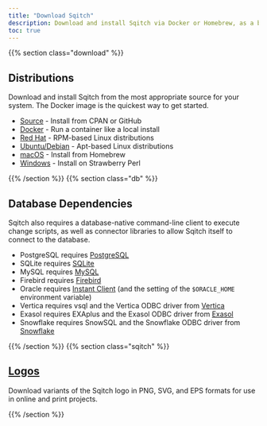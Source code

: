 ```yaml
---
title: "Download Sqitch"
description: Download and install Sqitch via Docker or Homebrew, as a binary or source code, on Linux, Windows, or macOS.
toc: true
---
```


{{% section class="download" %}}

Distributions
-------------

Download and install Sqitch from the most appropriate source for your system.
The Docker image is the quickest way to get started.

*   [Source](source) - Install from CPAN or GitHub
*   [Docker](docker) - Run a container like a local install
*   [Red Hat](redhat) - RPM-based Linux distributions
*   [Ubuntu/Debian](debian) - Apt-based Linux distributions
*   [macOS](macos) - Install from Homebrew
*   [Windows](windows) - Install on Strawberry Perl

{{% /section %}}
{{% section class="db" %}}

Database Dependencies
---------------------

Sqitch also requires a database-native command-line client to execute change
scripts, as well as connector libraries to allow Sqitch itself to connect to the
database.

*   PostgreSQL requires [PostgreSQL]
*   SQLite requires [SQLite]
*   MySQL requires [MySQL]
*   Firebird requires [Firebird]
*   Oracle requires [Instant Client] \(and the setting of the `$ORACLE_HOME`
    environment variable)
*   Vertica requires vsql and the Vertica ODBC driver from [Vertica]
*   Exasol requires EXAplus and the Exasol ODBC driver from [Exasol]
*   Snowflake requires SnowSQL and the Snowflake ODBC driver from [Snowflake]

  [PostgreSQL]: https://postgresql.org/
    "PostgreSQL: The World's Most Advanced Open Source Relational Database"
  [MySQL]: https://mysql.com/
    "MySQL: The world's most popular open source database"
  [SQLite]: https://sqlite.org/
    "SQLite: Small. Fast. Reliable. Choose any three."
  [Firebird]: https://www.firebirdsql.org/
    "Firebird: True universal open source database"
  [Instant Client]:
    https://www.oracle.com/technetwork/database/features/instant-client/index-097480.html
    "Oracle Instant Client: Free, light-weight, and easily installed Oracle Database tools, libraries and SDKs"
  [Vertica]: https://www.vertica.com/download/vertica/client-drivers/
    "Vertica Downloads"
  [Exasol]: https://www.exasol.com/portal/ "Exasol User Portal"
  [Snowflake]: https://docs.snowflake.net/manuals/user-guide-connecting.html
    "Connecting to Snowflake"

{{% /section %}}
{{% section class="sqitch" %}}

[Logos]
-------

Download variants of the Sqitch logo in PNG, SVG, and EPS formats for use in
online and print projects.

[Logos]: /download/logos/

{{% /section %}}
